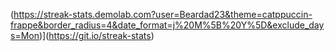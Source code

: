 (https://streak-stats.demolab.com?user=Beardad23&theme=catppuccin-frappe&border_radius=4&date_format=j%20M%5B%20Y%5D&exclude_days=Mon)](https://git.io/streak-stats)
